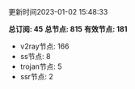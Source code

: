 更新时间2023-01-02 15:48:33

**总订阅: 45**
**总节点: 815**
**有效节点: 181**
- v2ray节点: 166
- ss节点: 8
- trojan节点: 5
- ssr节点: 2
